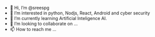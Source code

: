 - 👋 Hi, I’m @sreespg
- 👀 I’m interested in python, Nodjs, React, Android and cyber security
- 🌱 I’m currently learning Artificial Inteligence AI.
- 💞️ I’m looking to collaborate on ...
- 📫 How to reach me ...

<!---
sreespg/sreespg is a ✨ special ✨ repository because its `README.md` (this file) appears on your GitHub profile.
You can click the Preview link to take a look at your changes.
--->
